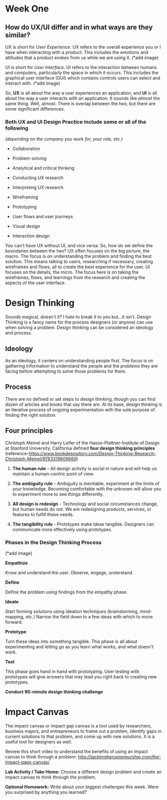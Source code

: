 # Week One

## How do UX/UI differ and in what ways are they similar?

UX is short for *User Experience*. UX refers to the overall experience you or I have when interacting with a product. This includes the emotions and attitudes that a product evokes from us while we are using it. (*add image)

UI is short for *User Interface*. UI refers to the interaction between humans and computers, particularly the space in which it occurs. This includes the graphical user interface (GUI) which contains controls users can select and interact with. (*add image)

So, **UX** is all about the way a user experiences an application, and **UI** is all about the way a user interacts with an application. It sounds like *almost* the same thing. Well, almost. There is overlap between the two, but there are some significant differences.

### Both UX and UI Design Practice include some or all of the following
*(depending on the company you work for, your role, etc.)*

* Collaboration 

* Problem-solving

* Analytical and critical thinking

* Conducting UX research

* Interpreting  UX research

* Wireframing

* Prototyping

* User flows and user journeys

* Visual design

* Interaction design

You can't have UX without UI, and vice versa. So, how do we define the boundaries between the two? UX often focuses on the big picture, the macro.  The focus is on understanding the problem and finding the best solution. This means talking to users, researching if necessary, creating wireframes and flows, all to create the best experience for the user. UI focuses on the details, the micro. The focus here is on taking the wireframes, flows, and learnings from the research and creating the aspects of the user interface. 

# Design Thinking
Sounds magical, doesn't it? I hate to break it to you but...it isn't. Design Thinking is a fancy name for the process designers (or anyone) can use when solving a problem. Design thinking can be considered an ideology and process. 

## Ideology
As an ideology, it centers on understanding people first. The focus is on gathering information to understand the people and the problems they are facing before attempting to solve those problems for them.

## Process
There are no defined or set steps to design thinking, though you can find dozen of articles and books that say there are. At its base, design thinking is an iterative process of ongoing experimentation with the sole purpose of finding the right solution.

## Four principles
Christoph Meinel and Harry Leifer of the Hasso-Plattner-Institute of Design at Stanford University, California defined **four design thinking principles** (reference-https://www.bookdepository.com/Design-Thinking-Research-Christoph-Meinel/9783319609669)

1. **The human rule** - All design activity is social in nature and will help us maintain a human-centric point of view.

1. **The ambiguity rule** - Ambiguity is inevitable, experiment at the limits of your knowledge. Becoming comfortable with the unknown will allow you to experiment more to see things differently.

1. **All design is redesign** - Technology and social circumstances change, but human needs do not. We are redesigning products, services, or features to fulfill these needs.

1. **The tangibility rule** - Prototypes make ideas tangible. Designers can communicate more effectively using prototypes.

### Phases in the Design Thinking Process
(*add image)

**Empathize**

Know and understand the user. Observe, engage, understand.

**Define**

Define the problem using findings from the empathy phase. 

**Ideate**

Start forming solutions using ideation techniques (brainstorming, mind-mapping, etc.) Narrow the field down to a few ideas with which to move forward.

**Prototype**

Turn these ideas into something tangible. This phase is all about experimenting and letting go as you learn what works, and what doesn't work.

**Test**

This phase goes hand in hand with prototyping. User testing with prototypes will give answers that may lead you right back to creating new prototypes. 

**Conduct 90-minute design thinking challenge**

# Impact Canvas

The impact canvas or impact gap canvas is a tool used by researchers, business majors, and entrepreneurs to frame out a problem, identify gaps in current solutions to that problem, and come up with new solutions. It is a useful tool for designers as well. 

Review this short video to understand the benefits of using an impact canvas to think through a problem: http://tacklingheropreneurship.com/the-impact-gaps-canvas/

**Lab Activity / Take Home:** Choose a different design problem and create an impact canvas to think through the problem.

**Optional Homework:** Write about your biggest challenges this week. Were you surprised by anything you learned? 
